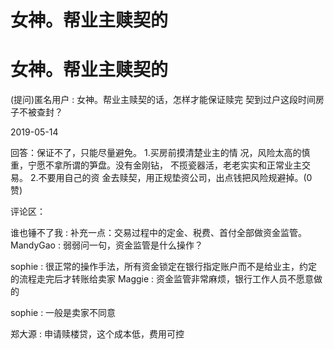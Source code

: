 # 女神。帮业主赎契的

# 女神。帮业主赎契的

(提问)匿名用户 : 女神。帮业主赎契的话，怎样才能保证赎完 契到过户这段时间房子不被查封？

2019-05-14

回答：保证不了，只能尽量避免。 1.买房前摸清楚业主的情 况，风险太高的慎重，宁愿不拿所谓的笋盘。没有金刚钻， 不揽瓷器活，老老实实和正常业主交易。 2.不要用自己的资 金去赎契，用正规垫资公司，出点钱把风险规避掉。(0 赞)

评论区：

谁也锤不了我 : 补充一点：交易过程中的定金、税费、首付全部做资金监管。 MandyGao : 弱弱问一句，资金监管是什么操作？

sophie : 很正常的操作手法，所有资金锁定在银行指定账户而不是给业主，约定的流程走完后才转账给卖家 Maggie : 资金监管非常麻烦，银行工作人员不愿意做的

sophie : 一般是卖家不同意

郑大源 : 申请赎楼贷，这个成本低，费用可控